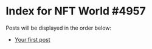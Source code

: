 # Index for NFT World #4957
Posts will be displayed in the order below:

- [Your first post](./001-first.md)

